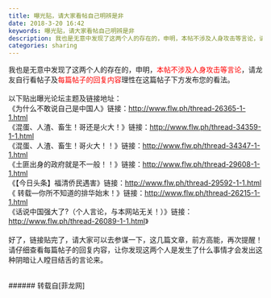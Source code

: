 ```yaml
---
title: 曝光贴，请大家看帖自己明辨是非
date: 2018-3-20 16:42
keywords: 曝光贴，请大家看帖自己明辨是非
description: 我也是无意中发现了这两个人的存在的，申明，本帖不涉及人身攻击等言论，请龙友自行看帖子及每篇帖子的回复内容理性在这篇帖子下方发布您的看法。以下贴出曝光论坛主题及链接地址：《为什么不敢说自己是中国人》链接：http://www.flw.ph/thread-26365-1-1.html《混蛋、人渣、畜生！哥还是火大！》链接：http://www.flw.ph/thread-34359-1-1.html《混蛋、人渣、畜生！哥火大！！》链接：http://www.flw.ph/thread-34347-1-1.html《土匪出身的政府就是不一般！！》链接：http://www.flw.ph/thread-29608-1-1.html《【今日头条】福清侨民遇害》链接：http://www.flw.ph/thread-29592-1-1.html《 转载—你所不知道的排华始末！》链接：http://www.flw.ph/thread-26215-1-1.html《话说中国强大了?（个人言论，与本网站无关！）》链接：http://www.flw.ph/thread-26089-1-1.html》好了，链接贴完了，请大家可以去参谋一下，这几篇文章，前方高能，再次提醒！请仔细查看每篇帖子的回复内容，让你发现这两个人是发生了什么事情才会发出这种阴暗让人瞠目结舌的言论来。
categories: sharing
---
```

<td class="t_f" id="postmessage_1198966">

我也是无意中发现了这两个人的存在的，申明，<font color="#ff0000">本帖不涉及人身攻击等言论</font>，请龙友自行看帖子及<font color="#ff0000">每篇帖子的回复内容</font>理性在这篇帖子下方发布您的看法。<br/>
<br/>
以下贴出曝光论坛主题及链接地址：<br/>
《为什么不敢说自己是中国人》链接：<a href="http://www.flw.ph/thread-26365-1-1.html" target="_blank">http://www.flw.ph/thread-26365-1-1.html</a><br/>
《混蛋、人渣、畜生！哥还是火大！》链接：<a href="http://www.flw.ph/thread-34359-1-1.html" target="_blank">http://www.flw.ph/thread-34359-1-1.html</a><br/>
《混蛋、人渣、畜生！哥火大！！》链接：<a href="http://www.flw.ph/thread-34347-1-1.html" target="_blank">http://www.flw.ph/thread-34347-1-1.html</a><br/>
《土匪出身的政府就是不一般！！》链接：<a href="http://www.flw.ph/thread-29608-1-1.html" target="_blank">http://www.flw.ph/thread-29608-1-1.html</a><br/>
《【今日头条】福清侨民遇害》链接：<a href="http://www.flw.ph/thread-29592-1-1.html" target="_blank">http://www.flw.ph/thread-29592-1-1.html</a><br/>
《 转载—你所不知道的排华始末！》链接：<a href="http://www.flw.ph/thread-26215-1-1.html" target="_blank">http://www.flw.ph/thread-26215-1-1.html</a><br/>
《话说中国强大了?（个人言论，与本网站无关！）》链接：<a href="http://www.flw.ph/thread-26089-1-1.html" target="_blank">http://www.flw.ph/thread-26089-1-1.html</a>》<br/>
<br/>
好了，链接贴完了，请大家可以去参谋一下，这几篇文章，前方高能，再次提醒！请仔细查看每篇帖子的回复内容，让你发现这两个人是发生了什么事情才会发出这种阴暗让人瞠目结舌的言论来。<br/>
<br/>
</td>
###### 转载自[菲龙网]